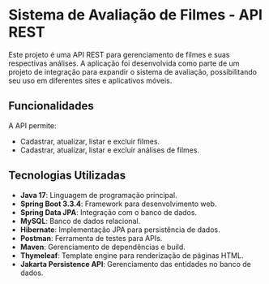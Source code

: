 # Sistema de Avaliação de Filmes - API REST

Este projeto é uma API REST para gerenciamento de filmes e suas respectivas análises. A aplicação foi desenvolvida como parte de um projeto de integração para expandir o sistema de avaliação, possibilitando seu uso em diferentes sites e aplicativos móveis.

## Funcionalidades
A API permite:
- Cadastrar, atualizar, listar e excluir filmes.
- Cadastrar, atualizar, listar e excluir análises de filmes.

## Tecnologias Utilizadas
- **Java 17**: Linguagem de programação principal.
- **Spring Boot 3.3.4**: Framework para desenvolvimento web.
- **Spring Data JPA**: Integração com o banco de dados.
- **MySQL**: Banco de dados relacional.
- **Hibernate**: Implementação JPA para persistência de dados.
- **Postman**: Ferramenta de testes para APIs.
- **Maven**: Gerenciamento de dependências e build.
- **Thymeleaf**: Template engine para renderização de páginas HTML.
- **Jakarta Persistence API**: Gerenciamento das entidades no banco de dados.
